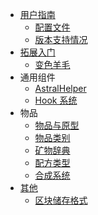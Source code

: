 - [用户指南](./user_guide/README.md)
    - [配置文件](./user_guide/configuration.md)
    - [版本支持情况](./user_guide/maintained_versions.md)
- [拓展入门](./getting_started/README.md)
    - [变色羊毛](./getting_started/jeb_wool.md)
- 通用组件
    - [AstralHelper](./spec/universal/astral_helper.md)
    - [Hook 系统](./spec/universal/hook.md)
- 物品
    - [物品与原型](./spec/item_prototype.md)
    - [物品类别](./spec/item_categories.md)
    - [矿物辞典](./spec/oredict.md)
    - [配方类型](./spec/recipe_types.md)
    - [合成系统](./spec/crafting.md)
- [其他](./misc/README.md)
    - [区块储存格式](./misc/chunk_storage_spec.md)
